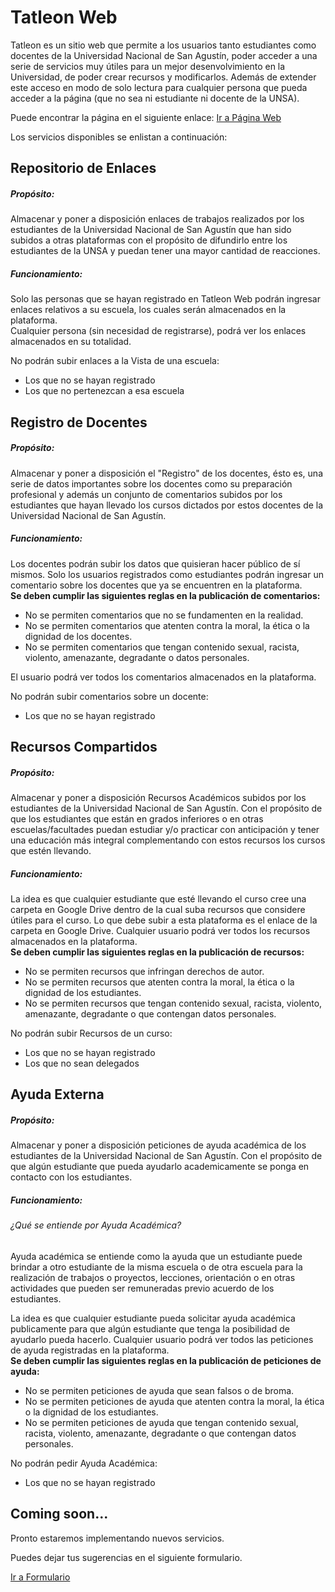 Tatleon Web
=========

Tatleon es un sitio web que permite a los usuarios tanto estudiantes como docentes de la Universidad Nacional de San Agustín, poder acceder a una serie de servicios muy útiles para un mejor desenvolvimiento en la Universidad, de poder crear recursos y modificarlos. Además de extender este acceso en modo de solo lectura para cualquier persona que pueda acceder a la página (que no sea ni estudiante ni docente de la UNSA).

Puede encontrar la página en el siguiente enlace: [Ir a Página Web](http://www.tatleon.ultihost.net/)


Los servicios disponibles se enlistan a continuación:  

Repositorio de Enlaces
----------------------

##### Propósito:

Almacenar y poner a disposición enlaces de trabajos realizados por los estudiantes de la Universidad Nacional de San Agustín que han sido subidos a otras plataformas con el propósito de difundirlo entre los estudiantes de la UNSA y puedan tener una mayor cantidad de reacciones.

##### Funcionamiento:

Solo las personas que se hayan registrado en Tatleon Web podrán ingresar enlaces relativos a su escuela, los cuales serán almacenados en la plataforma.  
Cualquier persona (sin necesidad de registrarse), podrá ver los enlaces almacenados en su totalidad.  
  
No podrán subir enlaces a la Vista de una escuela:

*   Los que no se hayan registrado
*   Los que no pertenezcan a esa escuela

Registro de Docentes
--------------------

##### Propósito:

Almacenar y poner a disposición el "Registro" de los docentes, ésto es, una serie de datos importantes sobre los docentes como su preparación profesional y además un conjunto de comentarios subidos por los estudiantes que hayan llevado los cursos dictados por estos docentes de la Universidad Nacional de San Agustín.

##### Funcionamiento:

Los docentes podrán subir los datos que quisieran hacer público de sí mismos. Solo los usuarios registrados como estudiantes podrán ingresar un comentario sobre los docentes que ya se encuentren en la plataforma.  
**Se deben cumplir las siguientes reglas en la publicación de comentarios:**

*   No se permiten comentarios que no se fundamenten en la realidad.
*   No se permiten comentarios que atenten contra la moral, la ética o la dignidad de los docentes.
*   No se permiten comentarios que tengan contenido sexual, racista, violento, amenazante, degradante o datos personales.

El usuario podrá ver todos los comentarios almacenados en la plataforma.  
  
No podrán subir comentarios sobre un docente:

*   Los que no se hayan registrado

Recursos Compartidos
--------------------

##### Propósito:

Almacenar y poner a disposición Recursos Académicos subidos por los estudiantes de la Universidad Nacional de San Agustín. Con el propósito de que los estudiantes que están en grados inferiores o en otras escuelas/facultades puedan estudiar y/o practicar con anticipación y tener una educación más integral complementando con estos recursos los cursos que estén llevando.

##### Funcionamiento:

La idea es que cualquier estudiante que esté llevando el curso cree una carpeta en Google Drive dentro de la cual suba recursos que considere útiles para el curso. Lo que debe subir a esta plataforma es el enlace de la carpeta en Google Drive. Cualquier usuario podrá ver todos los recursos almacenados en la plataforma.  
**Se deben cumplir las siguientes reglas en la publicación de recursos:**

*   No se permiten recursos que infringan derechos de autor.
*   No se permiten recursos que atenten contra la moral, la ética o la dignidad de los estudiantes.
*   No se permiten recursos que tengan contenido sexual, racista, violento, amenazante, degradante o que contengan datos personales.

  
No podrán subir Recursos de un curso:

*   Los que no se hayan registrado
*   Los que no sean delegados

Ayuda Externa
-------------

##### Propósito:

Almacenar y poner a disposición peticiones de ayuda académica de los estudiantes de la Universidad Nacional de San Agustín. Con el propósito de que algún estudiante que pueda ayudarlo academicamente se ponga en contacto con los estudiantes.

##### Funcionamiento:

###### ¿Qué se entiende por Ayuda Académica?

Ayuda académica se entiende como la ayuda que un estudiante puede brindar a otro estudiante de la misma escuela o de otra escuela para la realización de trabajos o proyectos, lecciones, orientación o en otras actividades que pueden ser remuneradas previo acuerdo de los estudiantes.

La idea es que cualquier estudiante pueda solicitar ayuda académica publicamente para que algún estudiante que tenga la posibilidad de ayudarlo pueda hacerlo. Cualquier usuario podrá ver todos las peticiones de ayuda registradas en la plataforma.  
**Se deben cumplir las siguientes reglas en la publicación de peticiones de ayuda:**

*   No se permiten peticiones de ayuda que sean falsos o de broma.
*   No se permiten peticiones de ayuda que atenten contra la moral, la ética o la dignidad de los estudiantes.
*   No se permiten peticiones de ayuda que tengan contenido sexual, racista, violento, amenazante, degradante o que contengan datos personales.

  
No podrán pedir Ayuda Académica:

*   Los que no se hayan registrado

Coming soon...
--------------

Pronto estaremos implementando nuevos servicios.

  

Puedes dejar tus sugerencias en el siguiente formulario.

[Ir a Formulario](https://forms.gle/ypVaTyf5dG8BZHtL6)